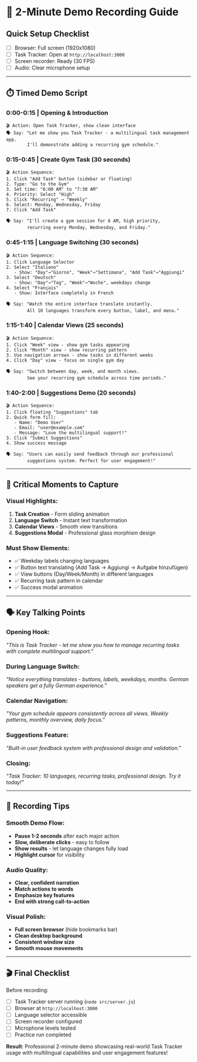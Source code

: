 # 🎥 2-Minute Demo Recording Guide

## **Quick Setup Checklist**
- [ ] Browser: Full screen (1920x1080)
- [ ] Task Tracker: Open at `http://localhost:3000`
- [ ] Screen recorder: Ready (30 FPS)
- [ ] Audio: Clear microphone setup

---

## **⏱️ Timed Demo Script**

### **0:00-0:15 | Opening & Introduction**
```
🎬 Action: Open Task Tracker, show clean interface
🗣️ Say: "Let me show you Task Tracker - a multilingual task management app. 
        I'll demonstrate adding a recurring gym schedule."
```

### **0:15-0:45 | Create Gym Task (30 seconds)**
```
🎬 Action Sequence:
1. Click "Add Task" button (sidebar or floating)
2. Type: "Go to the Gym"  
3. Set time: "6:00 AM" to "7:30 AM"
4. Priority: Select "High"
5. Click "Recurring" → "Weekly"
6. Select: Monday, Wednesday, Friday
7. Click "Add Task"

🗣️ Say: "I'll create a gym session for 6 AM, high priority, 
        recurring every Monday, Wednesday, and Friday."
```

### **0:45-1:15 | Language Switching (30 seconds)**
```
🎬 Action Sequence:
1. Click Language Selector
2. Select "Italiano" 
   - Show: "Day"→"Giorno", "Week"→"Settimana", "Add Task"→"Aggiungi"
3. Select "Deutsch"
   - Show: "Day"→"Tag", "Week"→"Woche", weekdays change
4. Select "Français" 
   - Show: Interface completely in French

🗣️ Say: "Watch the entire interface translate instantly. 
        All 10 languages transform every button, label, and menu."
```

### **1:15-1:40 | Calendar Views (25 seconds)**
```
🎬 Action Sequence:
1. Click "Week" view - show gym tasks appearing
2. Click "Month" view - show recurring pattern
3. Use navigation arrows - show tasks in different weeks
4. Click "Day" view - focus on single gym day

🗣️ Say: "Switch between day, week, and month views. 
        See your recurring gym schedule across time periods."
```

### **1:40-2:00 | Suggestions Demo (20 seconds)**
```
🎬 Action Sequence:
1. Click floating "Suggestions" tab
2. Quick form fill:
   - Name: "Demo User"
   - Email: "user@example.com"
   - Message: "Love the multilingual support!"
3. Click "Submit Suggestions"
4. Show success message

🗣️ Say: "Users can easily send feedback through our professional 
        suggestions system. Perfect for user engagement!"
```

---

## **🎯 Critical Moments to Capture**

### **Visual Highlights**:
1. **Task Creation** - Form sliding animation
2. **Language Switch** - Instant text transformation
3. **Calendar Views** - Smooth view transitions  
4. **Suggestions Modal** - Professional glass morphism design

### **Must Show Elements**:
- ✅ Weekday labels changing languages
- ✅ Button text translating (Add Task → Aggiungi → Aufgabe hinzufügen)
- ✅ View buttons (Day/Week/Month) in different languages
- ✅ Recurring task pattern in calendar
- ✅ Success modal animation

---

## **🗣️ Key Talking Points**

### **Opening Hook**: 
*"This is Task Tracker - let me show you how to manage recurring tasks with complete multilingual support."*

### **During Language Switch**:
*"Notice everything translates - buttons, labels, weekdays, months. German speakers get a fully German experience."*

### **Calendar Navigation**:
*"Your gym schedule appears consistently across all views. Weekly patterns, monthly overview, daily focus."*

### **Suggestions Feature**:
*"Built-in user feedback system with professional design and validation."*

### **Closing**:
*"Task Tracker: 10 languages, recurring tasks, professional design. Try it today!"*

---

## **📱 Recording Tips**

### **Smooth Demo Flow**:
- **Pause 1-2 seconds** after each major action
- **Slow, deliberate clicks** - easy to follow
- **Show results** - let language changes fully load
- **Highlight cursor** for visibility

### **Audio Quality**:
- **Clear, confident narration**
- **Match actions to words**
- **Emphasize key features**
- **End with strong call-to-action**

### **Visual Polish**:
- **Full screen browser** (hide bookmarks bar)
- **Clean desktop background**
- **Consistent window size**
- **Smooth mouse movements**

---

## **🎬 Final Checklist**

Before recording:
- [ ] Task Tracker server running (`node src/server.js`)
- [ ] Browser at `http://localhost:3000`
- [ ] Language selector accessible
- [ ] Screen recorder configured
- [ ] Microphone levels tested
- [ ] Practice run completed

**Result**: Professional 2-minute demo showcasing real-world Task Tracker usage with multilingual capabilities and user engagement features!